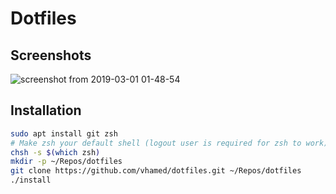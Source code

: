 # Dotfiles

## Screenshots
![screenshot from 2019-03-01 01-48-54](https://user-images.githubusercontent.com/30450467/53608765-52c85400-3bc4-11e9-82f2-7e51b46a813f.png)

## Installation

```sh
sudo apt install git zsh
# Make zsh your default shell (logout user is required for zsh to work)
chsh -s $(which zsh)
mkdir -p ~/Repos/dotfiles
git clone https://github.com/vhamed/dotfiles.git ~/Repos/dotfiles
./install
```
